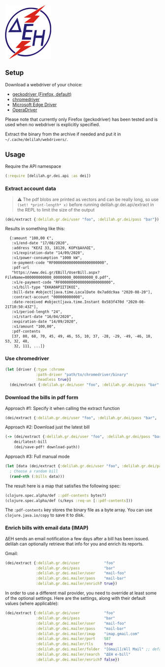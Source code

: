 <img src="images/dei.png" alt="dei logo" width="150"/>

## Setup

Download a webdriver of your choice:

* [geckodriver (Firefox, default)](https://github.com/mozilla/geckodriver/releases)
* [chromedriver](https://chromedriver.chromium.org/downloads)
* [Microsoft Edge Driver](https://developer.microsoft.com/en-us/microsoft-edge/tools/webdriver/#downloads)
* [OperaDriver](https://github.com/operasoftware/operachromiumdriver/releases)

Please note that currently only Firefox (geckodriver) has been tested and is used when no webdriver is explicitly specified.

Extract the binary from the archive if needed and put it in `~/.cache/delilah/webdrivers/`.

## Usage

Require the API namespace

```clojure
(:require [delilah.gr.dei.api :as dei])
```

### Extract account data

> :warning: The pdf blobs are printed as vectors and can be really long, so use `(set! *print-length* x)`
> before running delilah.gr.dei.api/extract in the REPL to limit the size of the output

```clojure
(dei/extract {:delilah.gr.dei/user "foo", :delilah.gr.dei/pass "bar"})
```

Results in something like this:

```
  {:amount "100,00 €",
   :v1/end-date "17/08/2020",
   :address "ΚΕΛΙ 33, 18120, ΚΟΡΥΔΑΛΛΟΣ",
   :v1/expiration-date "14/09/2020",
   :v1/power-consumption "1000 kW",
   :e-payment-code "RF00000000000000000000000",
   :pdf-url
   "https://www.dei.gr/EBill/UserBill.aspx?FileName=000000000000_00000000_000000000_0.pdf",
   :v1/e-payment-code "RF00000000000000000000000",
   :v1/bill-type "ΕΚΚΑΘΑΡΙΣΤΙΚΟΣ",
   :bill-date #object[java.time.LocalDate 0x7addc9aa "2020-08-20"],
   :contract-account "000000000000",
   :date-received #object[java.time.Instant 0x583f470d "2020-08-21T10:50:43Z"],
   :v1/period-length "24",
   :v1/start-date "16/04/2020",
   :expiration-date "14/09/2020",
   :v1/amount "100,00",
   :pdf-contents
   [37, 80, 68, 70, 45, 49, 46, 55, 10, 37, -28, -29, -49, -46, 10, 53, 32, 48,
    32, 111, ...]}
```

### Use chromedriver

```clojure
(let [driver {:type :chrome
              :path-driver "path/to/chromedriver/binary"
              :headless true}]
  (dei/extract {:delilah.gr.dei/user "foo", :delilah.gr.dei/pass "bar", :driver driver}
```

### Download the bills in pdf form

Approach #1: Specify it when calling the extract function

```clojure
(dei/extract {:delilah.gr.dei/user "foo", :delilah.gr.dei/pass "bar", :save-files? true})
```

Approach #2: Download just the latest bill

```clojure
(-> (dei/extract {:delilah.gr.dei/user "foo", :delilah.gr.dei/pass "bar"})
    dei/latest-bill
    (dei/save-pdf! download-path))
```

Approach #3: Full manual mode

```clojure
(let [data (dei/extract {:delilah.gr.dei/user "foo", :delilah.gr.dei/pass "bar"})]
  ; Choose a random bill
  (rand-nth (:bills data)))
```

The result here is a map that satisfies the following spec:
```clojure
(clojure.spec.alpha/def ::pdf-contents bytes?)
(clojure.spec.alpha/def (s/keys :req-un [::pdf-contents]))
```
The `:pdf-contents` key stores the binary file as a byte array. You can use `clojure.java.io/copy` to save it to disk.

### Enrich bills with email data (IMAP)

ΔΕΗ sends an email notification a few days after a bill has been issued.
delilah can optionally retrieve that info for you and enrich its reports.

Gmail:

```clojure
(dei/extract {:delilah.gr.dei/user           "foo"
              :delilah.gr.dei/pass           "bar"
              :delilah.gr.dei.mailer/user    "mail-foo"
              :delilah.gr.dei.mailer/pass    "mail-bar"
              :delilah.gr.dei.mailer/enrich? true})
```

In order to use a different mail provider, you need to override at least some of the optional settings.
Here are the settings, along with their default values (where applicable):

```clojure
(dei/extract {:delilah.gr.dei/user           "foo"
              :delilah.gr.dei/pass           "bar"
              :delilah.gr.dei.mailer/user    "mail-foo"
              :delilah.gr.dei.mailer/pass    "mail-bar"
              :delilah.gr.dei.mailer/imap    "imap.gmail.com"
              :delilah.gr.dei.mailer/port    587
              :delilah.gr.dei.mailer/tls     true
              :delilah.gr.dei.mailer/folder  "[Gmail]/All Mail" ;; default folder to look into
              :delilah.gr.dei.mailer/search  "ΔΕΗ e-bill"
              :delilah.gr.dei.mailer/enrich? false})
```
